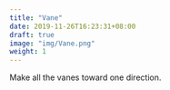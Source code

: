 ```yaml
---
title: "Vane"
date: 2019-11-26T16:23:31+08:00
draft: true
image: "img/Vane.png"
weight: 1
---
```


Make all the vanes toward one direction.

